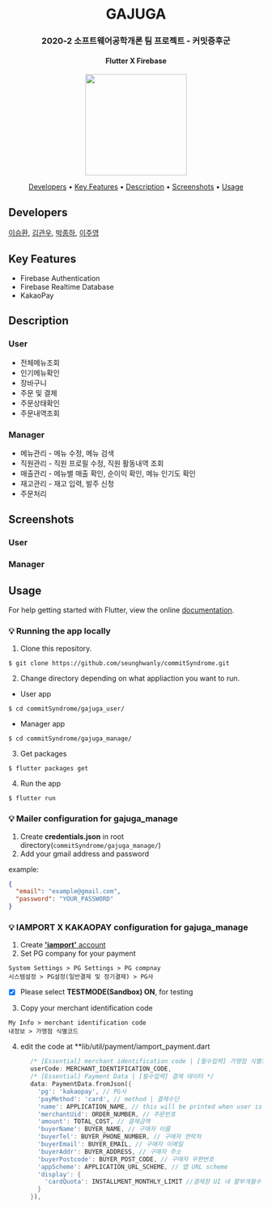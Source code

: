 <h1 align="center">
  GAJUGA
</h1>
<h3 align="center">
2020-2 소프트웨어공학개론 팀 프로젝트 - 커밋증후군
</h3>
<h4 align="center">
Flutter X Firebase 
</h4>
<p align="center">
<img src="https://user-images.githubusercontent.com/22142225/100584993-3248a300-3330-11eb-9e4e-983fe013d709.gif" width="200"/>
<!-- 이미지 들어갈 자리 -->
</p>

<p align="center">
  <a href="#developers">Developers</a> •
  <a href="#key-features">Key Features</a> •
  <a href="#description">Description</a> •
  <a href="#screenshots">Screenshots</a> •
  <a href="#usage">Usage</a>
</p>

## Developers
[이승환](https://github.com/seunghwanly), [김관우](https://github.com/Kim-kwan-woo), [박종하](https://github.com/jonghapark), [이주영](https://github.com/JuYeong0413)

## Key Features
* Firebase Authentication
* Firebase Realtime Database
* KakaoPay

## Description
### User
* 전체메뉴조회
* 인기메뉴확인
* 장바구니
* 주문 및 결제
* 주문상태확인
* 주문내역조회

### Manager
* 메뉴관리 - 메뉴 수정, 메뉴 검색
* 직원관리 - 직원 프로필 수정, 직원 활동내역 조회
* 매출관리 - 메뉴별 매출 확인, 순이익 확인, 메뉴 인기도 확인
* 재고관리 - 재고 입력, 발주 신청
* 주문처리

## Screenshots
### User

### Manager


## Usage
For help getting started with Flutter, view the online [documentation](https://flutter.io/).

### :bulb: Running the app locally
1. Clone this repository.
```terminal
$ git clone https://github.com/seunghwanly/commitSyndrome.git
```
2. Change directory depending on what appliaction you want to run.
* User app
```terminal
$ cd commitSyndrome/gajuga_user/
```
* Manager app
```terminal
$ cd commitSyndrome/gajuga_manage/
```
3. Get packages
```terminal
$ flutter packages get
```
4. Run the app
```terminal
$ flutter run
```

### :bulb: Mailer configuration for gajuga_manage
1. Create **credentials.json** in root directory(`commitSyndrome/gajuga_manage/`)
2. Add your gmail address and password

example:
```json
{
  "email": "example@gmail.com",
  "password": "YOUR_PASSWORD"
}
```
### :bulb: IAMPORT X KAKAOPAY configuration for gajuga_manage
1. Create <a href="https://admin.iamport.kr/users/login">**'iamport'** account</a>
2. Set PG company for your payment
```
System Settings > PG Settings > PG compnay
시스템설정 > PG설정(일반결제 및 정기결제) > PG사
```
- [x] Please select **TESTMODE(Sandbox) ON**, for testing
3. Copy your merchant identification code
```
My Info > merchant identification code
내정보 > 가맹점 식별코드
```
4. edit the code at **lib/util/payment/iamport_payment.dart
```dart
      /* [Essential] merchant identification code | [필수입력] 가맹점 식별코드 */
      userCode: MERCHANT_IDENTIFICATION_CODE,
      /* [Essential] Payment Data | [필수입력] 결제 데이터 */
      data: PaymentData.fromJson({
        'pg': 'kakaopay', // PG사
        'payMethod': 'card', // method | 결제수단
        'name': APPLICATION_NAME, // this will be printed when user is ready for payemnt | 주문명
        'merchantUid': ORDER_NUMBER, // 주문번호
        'amount': TOTAL_COST, // 결제금액
        'buyerName': BUYER_NAME, // 구매자 이름
        'buyerTel': BUYER_PHONE_NUMBER, // 구매자 연락처
        'buyerEmail': BUYER_EMAIL, // 구매자 이메일
        'buyerAddr': BUYER_ADDRESS, // 구매자 주소
        'buyerPostcode': BUYER_POST_CODE, // 구매자 우편번호
        'appScheme': APPLICATION_URL_SCHEME, // 앱 URL scheme
        'display': {
          'cardQuota': INSTALLMENT_MONTHLY_LIMIT //결제창 UI 내 할부개월수 제한
        }
      }),
```
